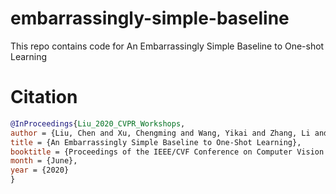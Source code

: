 # embarrassingly-simple-baseline
This repo contains code for  An Embarrassingly Simple Baseline to One-shot Learning
# Citation
```bibtex
@InProceedings{Liu_2020_CVPR_Workshops,
author = {Liu, Chen and Xu, Chengming and Wang, Yikai and Zhang, Li and Fu, Yanwei},
title = {An Embarrassingly Simple Baseline to One-Shot Learning},
booktitle = {Proceedings of the IEEE/CVF Conference on Computer Vision and Pattern Recognition (CVPR) Workshops},
month = {June},
year = {2020}
}
```
